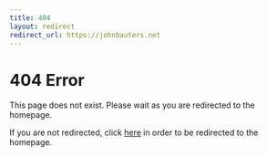 ```yaml
---
title: 404
layout: redirect
redirect_url: https://johnbauters.net
---
```

# 404 Error

This page does not exist. Please wait as you are redirected to the homepage.

If you are not redirected, click [here](/) in order to be redirected to the homepage.
